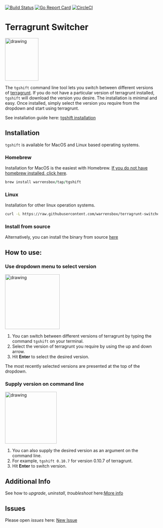 [![Build Status](https://travis-ci.org/warrensbox/terragrunt-switcher.svg?branch=master)](https://travis-ci.org/warrensbox/terragrunt-switcher)
[![Go Report Card](https://goreportcard.com/badge/github.com/warrensbox/terragrunt-switcher)](https://goreportcard.com/report/github.com/warrensbox/terragrunt-switcher)
[![CircleCI](https://circleci.com/gh/warrensbox/terragrunt-switcher/tree/master.svg?style=shield&circle-token=d74b0de145c45b1d0da97f817363c77350e1a121)](https://circleci.com/gh/warrensbox/terragrunt-switcher)

# Terragrunt Switcher 

<img style="text-allign:center" src="https://s3.us-east-2.amazonaws.com/kepler-images/warrensbox/tgshift/smallerlogo.png" alt="drawing" width="110" height="140"/>


The `tgshift` command line tool lets you switch between different versions of [terragrunt](https://www.terragrunt.io/). 
If you do not have a particular version of terragrunt installed, `tgshift` will download the version you desire.
The installation is minimal and easy. 
Once installed, simply select the version you require from the dropdown and start using terragrunt. 


See installation guide here: [tgshift installation](https://warrensbox.github.io/terragrunt-switcher/)

## Installation

`tgshift` is available for MacOS and Linux based operating systems.

### Homebrew

Installation for MacOS is the easiest with Homebrew. [If you do not have homebrew installed, click here](https://brew.sh/). 


```ruby
brew install warrensbox/tap/tgshift
```

### Linux

Installation for other linux operation systems.

```sh
curl -L https://raw.githubusercontent.com/warrensbox/terragrunt-switcher/release/install.sh | bash
```

### Install from source

Alternatively, you can install the binary from source [here](https://github.com/warrensbox/terragrunt-switcher/releases) 

## How to use:
### Use dropdown menu to select version
<img src="https://s3.us-east-2.amazonaws.com/kepler-images/warrensbox/tgshift/tgshift.gif" alt="drawing" style="width: 180px;"/>

1.  You can switch between different versions of terragrunt by typing the command `tgshift` on your terminal. 
2.  Select the version of terragrunt you require by using the up and down arrow.
3.  Hit **Enter** to select the desired version.

The most recently selected versions are presented at the top of the dropdown.

### Supply version on command line
<img src="https://s3.us-east-2.amazonaws.com/kepler-images/warrensbox/tgshift/tgshift-v4.gif" alt="drawing" style="width: 170px;"/>

1. You can also supply the desired version as an argument on the command line.
2. For example, `tgshift 0.10.7` for version 0.10.7 of terragrunt.
3. Hit **Enter** to switch version.

## Additional Info

See how to *upgrade*, *uninstall*, *troubleshoot* here:[More info](https://warrensbox.github.io/terragrunt-switcher/additional)


## Issues

Please open  *issues* here:  [New Issue](https://github.com/warrensbox/terragrunt-switcher/issues)
